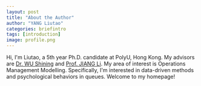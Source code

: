 ```yaml
---
layout: post
title: "About the Author"
author: "YANG Liutao"
categories: briefintro
tags: [introduction]
image: profile.png
---
```


Hi, I'm Liutao, a 5th year Ph.D. candidate at PolyU, Hong Kong. My advisors are [Dr. WU Shining](https://www.polyu.edu.hk/lms/people/academic-staff/shining-wu/) and [Prof. JIANG Li](https://www.polyu.edu.hk/lms/people/academic-staff/li-jiang/). My area of interest is Operations Management Modelling. Specifically, I'm interested in data-driven methods and psychological behaviors in queues. Welcome to my homepage!
